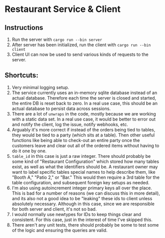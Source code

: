 # Restaurant Service & Client

## Instructions

1. Run the server with `cargo run --bin server` 
2. After server has been initialized, run the client with `cargo run --bin client`
3. Client UI can now be used to send various kinds of requests to the server.

## Shortcuts:

1. Very minimal logging setup.
2. The service currently uses an in-memory sqlite database instead of an actual database. Therefore each time the server is closed and started, the entire DB is reset back to zero. In a real use case, this should be an actual database to persist data across sessions.
3. There are a lot of `unwraps` in the code, mostly because we are working with a static data set. In a real use case, it would be better to error out and notify the client, log the issue, notify webhooks, etc.
4. Arguably it's more correct if instead of the orders being tied to tables, they would be tied to a party (which sits at a table). Then other useful functions like being able to check-out an entire party once the customers leave and clear out all of the ordered items without having to do it one by one.
5. `table_id` in this case is just a raw integer. There should probably be some kind of "Restaurant Configuration" which stored how many tables exist, as well as what the identifiers should be. A restaurant owner may want to label specific tables special names to help describe them, like "Booth A," "Patio 2," or "Bar." This would then require a 3rd table for the table configuration, and subsequent foreign key setups as needed.
6. I'm also using autoincrement integer primary keys all over the place. This is bad for a number of reasons (we can discuss this in more detail), and its also not a good idea to be "leaking" these ids to client unless absolutely necessary. Although in this case, since we are responsible for both server and client, it's not so bad.
7. I would normally use newtypes for IDs to keep things clear and consistent. For this case, just in the interest of time I've skipped this.
8. There aren't any unit tests, there should probably be some to test some of the logic and ensuring the queries are valid.